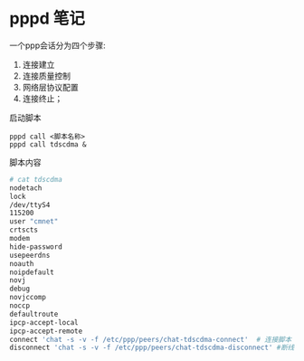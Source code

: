 # pppd 笔记

一个ppp会话分为四个步骤:

1. 连接建立
2. 连接质量控制
3. 网络层协议配置
4. 连接终止；

启动脚本

```
pppd call <脚本名称>
pppd call tdscdma &
```
脚本内容
```bash
# cat tdscdma
nodetach
lock
/dev/ttyS4
115200
user "cmnet"
crtscts
modem
hide-password
usepeerdns
noauth
noipdefault
novj
debug
novjccomp
noccp
defaultroute
ipcp-accept-local
ipcp-accept-remote
connect 'chat -s -v -f /etc/ppp/peers/chat-tdscdma-connect'  # 连接脚本
disconnect 'chat -s -v -f /etc/ppp/peers/chat-tdscdma-disconnect' #断线脚本
```